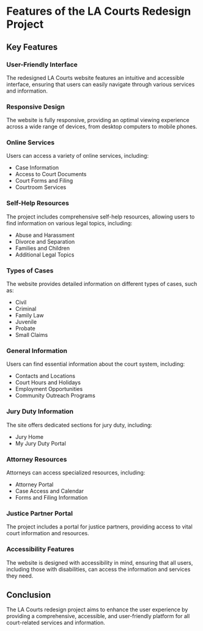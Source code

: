 # Features of the LA Courts Redesign Project

## Key Features

### User-Friendly Interface
The redesigned LA Courts website features an intuitive and accessible interface, ensuring that users can easily navigate through various services and information.

### Responsive Design
The website is fully responsive, providing an optimal viewing experience across a wide range of devices, from desktop computers to mobile phones.

### Online Services
Users can access a variety of online services, including:
- Case Information
- Access to Court Documents
- Court Forms and Filing
- Courtroom Services

### Self-Help Resources
The project includes comprehensive self-help resources, allowing users to find information on various legal topics, including:
- Abuse and Harassment
- Divorce and Separation
- Families and Children
- Additional Legal Topics

### Types of Cases
The website provides detailed information on different types of cases, such as:
- Civil
- Criminal
- Family Law
- Juvenile
- Probate
- Small Claims

### General Information
Users can find essential information about the court system, including:
- Contacts and Locations
- Court Hours and Holidays
- Employment Opportunities
- Community Outreach Programs

### Jury Duty Information
The site offers dedicated sections for jury duty, including:
- Jury Home
- My Jury Duty Portal

### Attorney Resources
Attorneys can access specialized resources, including:
- Attorney Portal
- Case Access and Calendar
- Forms and Filing Information

### Justice Partner Portal
The project includes a portal for justice partners, providing access to vital court information and resources.

### Accessibility Features
The website is designed with accessibility in mind, ensuring that all users, including those with disabilities, can access the information and services they need.

## Conclusion
The LA Courts redesign project aims to enhance the user experience by providing a comprehensive, accessible, and user-friendly platform for all court-related services and information.